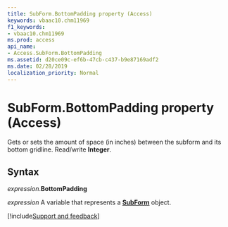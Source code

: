 ```yaml
---
title: SubForm.BottomPadding property (Access)
keywords: vbaac10.chm11969
f1_keywords:
- vbaac10.chm11969
ms.prod: access
api_name:
- Access.SubForm.BottomPadding
ms.assetid: d20ce09c-ef6b-47cb-c437-b9e87169adf2
ms.date: 02/28/2019
localization_priority: Normal
---
```



# SubForm.BottomPadding property (Access)

Gets or sets the amount of space (in inches) between the subform and its bottom gridline. Read/write **Integer**.


## Syntax

_expression_.**BottomPadding**

_expression_ A variable that represents a **[SubForm](Access.SubForm.md)** object.




[!include[Support and feedback](~/includes/feedback-boilerplate.md)]